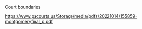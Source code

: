 

Court boundaries

https://www.pacourts.us/Storage/media/pdfs/20221014/155859-montgomeryfinal_p.pdf
